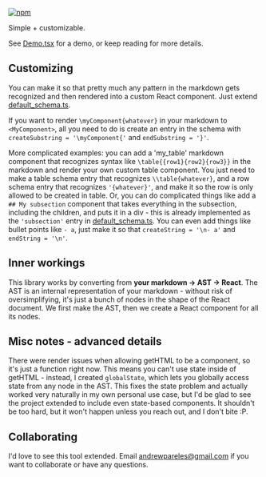 [![npm](https://img.shields.io/npm/v/custom-markdown)](https://www.npmjs.com/package/custom-markdown)


Simple + customizable.

See [Demo.tsx](https://github.com/andrewpareles/custom-markdown/blob/main/Demo.tsx) for a demo, or keep reading for more details.


## Customizing

You can make it so that pretty much any pattern in the markdown gets recognized and then rendered into a custom React component. Just extend [default_schema.ts](https://github.com/andrewpareles/custom-markdown/blob/main/default_schema.ts). 

If you want to render `\myComponent{whatever}` in your markdown to `<MyComponent>`, all you need to do is create an entry in the schema with  `createSubstring = '\myComponent{'` and `endSubstring = '}'`.

More complicated examples: you can add a 'my_table' markdown component that recognizes syntax like `\table{{row1}{row2}{row3}}` in the markdown and render your own custom table component. You just need to make a table schema entry that recognizes `\\table{whatever}`, and a row schema entry that recognizes `'{whatever}'`, and make it so the row is only allowed to be created in table. 
Or, you can do complicated things like add a `## My subsection` component that takes everything in the subsection, including the children, and puts it in a div - this is already implemented as the `'subsection'` entry in [default_schema.ts](https://github.com/andrewpareles/custom-markdown/blob/main/default_schema.ts). 
You can even add things like bullet points like `- a`, just make it so that `createString = '\n- a'` and `endString = '\n'`.

## Inner workings

This library works by converting from **your markdown -> AST -> React**. The AST is an internal representation of your markdown - without risk of oversimplifying, it's just a bunch of nodes in the shape of the React document. We first make the AST, then we create a React component for all its nodes. 


## Misc notes - advanced details
There were render issues when allowing getHTML to be a component, so it's just a function right now. This means you can't use state inside of getHTML - instead, I created `globalState`, which lets you globally access state from any node in the AST. This fixes the state problem and actually worked very naturally in my own personal use case, but I'd be glad to see the project extended to include even state-based components. It shouldn't be too hard, but it won't happen unless you reach out, and I don't bite :P.


## Collaborating
I'd love to see this tool extended. Email andrewpareles@gmail.com if you want to collaborate or have any questions. 
